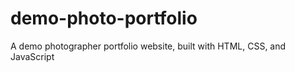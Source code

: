 # demo-photo-portfolio
 A demo photographer portfolio website, built with HTML, CSS, and JavaScript
